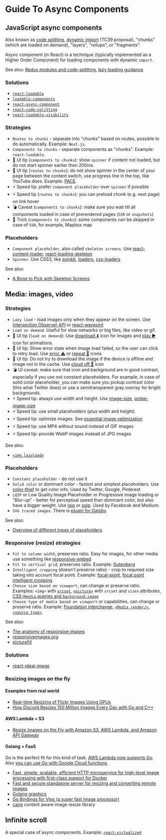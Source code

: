# Guide To Async Components

## JavaScript async components

Also known as [code splitting](https://webpack.js.org/guides/code-splitting/), [dynamic import](https://github.com/tc39/proposal-dynamic-import) (TC39 proposal), "chunks" (which are loaded on demand), "layers", "rollups", or "fragments".

Async component (in React) is a technique (typically implemented as a Higher Order Component) for loading components with dynamic `import`.

See also: [Redux modules and code-splitting](http://nicolasgallagher.com/redux-modules-and-code-splitting/), [lazy loading guidance](https://developers.google.com/web/fundamentals/performance/lazy-loading-guidance/images-and-video/)

### Solutions

- [`react-loadable`](https://github.com/thejameskyle/react-loadable)
- [`loadable-components`](https://github.com/smooth-code/loadable-components)
- [`react-async-component`](https://github.com/ctrlplusb/react-async-component)
- [`react-code-splitting`](https://github.com/didierfranc/react-code-splitting)
- [`react-loadable-visibility`](https://github.com/stratiformltd/react-loadable-visibility)

### Strategies

- `Routes to chunks` - separate into "chunks" based on routes, possible to do automatically. Example: `Next.js`.
- `Components to chunks` - separate components as "chunks". Example: `react-loadable`.
- 🦄 UI tip (`components to chunks`): show `spinner` if content not loaded, but do not start spinner earlier then 200ms
- 🦄 UI tip (`routes to chunks`): do not show spinner in the center of your page between the content switch, use progress line in the top, like YouTube does. Example: [PACE](http://github.hubspot.com/pace/docs/welcome/).
- ⚡ Speed tip: prefer `component placeholder` over `spinner` if possible
- ⚡ Speed tip (`routes to chunks`): you can preload chunk (e.g. next page) on link hover
- 💣 Caveat (`components to chunks`): make sure you wait till all components loaded in case of prerendered pages (`SSR` or `snapshots`)
- 🎱 Trick (`components to chunks`): some components can be skipped in case of `SSR`, for example, Mapbox map

### Placeholders
- `Component placeholder`, also called `skeleton screens`. Use [react-content-loader](https://github.com/danilowoz/react-content-loader), [react-loading-skeleton](https://github.com/dvtng/react-loading-skeleton)
- `Spinner`. Use CSS3, like [spinkit](http://tobiasahlin.com/spinkit/), [loaders](https://connoratherton.com/loaders), [css-loaders](https://projects.lukehaas.me/css-loaders/)

See also:
- [A Bone to Pick with Skeleton Screens](https://www.viget.com/articles/a-bone-to-pick-with-skeleton-screens/)

## Media: images, video

### Strategies

- `Lazy load` - load images only when they appear on the screen. Use [Intersection Observer API](https://developer.mozilla.org/en-US/docs/Web/API/Intersection_Observer_API) or [react-waypoint](https://github.com/brigade/react-waypoint)
- `Load on demand`. Useful for slow networks or big files, like video or gif.
- 🦄 UI tip (`load on demand`): Use [download ⬇️](https://material.io/icons/#ic_file_download) icon for images and [play ▶️](https://material.io/icons/#ic_play_arrow) icon for animations.
- 🦄 UI tip: Show error state when image load failed, so the user can click to retry load. Use [error ⚠️](https://material.io/icons/#ic_error) or [repeat 🔁](https://material.io/icons/#ic_repeat) icons
- 🦄 UI tip: Do not try to download the image if the device is offline and image not in the cache. Use [cloud off 🚫](https://material.io/icons/#ic_cloud_off) icon
- 💣 UI caveat: make sure that icon and background are in good contrast, especially if you use not constant placeholders. For example, in case of solid color placeholder, you can make sure you pickup contrast color (this what Twitter does) or use a semitransparent gray overlay for bright backgrounds.
- ⚡ Speed tip: always use width and height. Use [image-size](https://www.npmjs.com/package/image-size), [probe-image-size](https://github.com/nodeca/probe-image-size)
- ⚡ Speed tip: use small placeholders (plus width and height)
- ⚡ Speed tip: optimize images. See [essential image optimization](https://images.guide/)
- ⚡ Speed tip: use MP4 without sound instead of GIF images
- ⚡ Speed tip: provide WebP images instead of JPG images

See also:
- [`<img lazyload>`](https://docs.google.com/document/d/1e8ZbVyUwgIkQMvJma3kKUDg8UUkLRRdANStqKuOIvHg/edit#heading=h.fuqo94v1qejx)

### Placeholders

- `Constant placeholder` - do not use it
- `Solid color` or dominant color - fastest and simplest placeholders. Use [color-thief](https://github.com/lokesh/color-thief) to get color info. Used by Twitter, Google, Pinterest
- `LQIP` or Low Quality Image Placeholder or Progressive image loading or "Blur-up" - better for perceptual speed than dominant color, but also have a bigger weight. Use [lqip](https://github.com/zouhir/lqip) or [sqip](https://github.com/technopagan/sqip). Used by Facebook and Medium.
- `SVG traced images`. There is [plugin for Gatsby](https://using-gatsby-image.gatsbyjs.org/traced-svg/).

See also:

- [Overview of different types of placeholders](https://medium.freecodecamp.org/using-svg-as-placeholders-more-image-loading-techniques-bed1b810ab2c)

### Responsive (resize) strategies

- `Fit to column width`, preserves ratio. Easy for images, for other media use something like [responsive-embed](https://foundation.zurb.com/sites/docs/responsive-embed.html)
- `Fit to vertical grid`, preserves ratio. Example: [Gutenberg](https://matejlatin.github.io/Gutenberg/)
- `Intelligent cropping` (doesn't preserve ratio) - crop to required size taking into account focal point. Example: [focal-point](https://github.com/adamdbradley/focal-point#readme), [focal point intelligent cropping](https://designshack.net/articles/mobile/focal-point-intelligent-cropping-of-responsive-images/).
- `Choose size based on viewport`, can change or preserve ratio. Examples: `<img>` with [`srcset`](https://caniuse.com/#search=srcset), [`<picture>`](https://caniuse.com/#search=picture) with `srcset` and `sizes` attributes, [CSS `@media` queries and `background-image`](https://www.smashingmagazine.com/2013/07/simple-responsive-images-with-css-background-images/#the-css-background-image-property)
- `Choose type of media based on viewport` or capabilities, can change or preserve ratio. Example: [Foundation interchange](https://foundation.zurb.com/sites/docs/v/5.5.3/components/interchange.html), [`<Media render/>`](https://github.com/jaredpalmer/react-fns#media-render), [`<source type>`](https://developer.mozilla.org/en-US/docs/Web/HTML/Element/source).

See also:
- [The anatomy of responsive images](https://jakearchibald.com/2015/anatomy-of-responsive-images/)
- [responsiveimages.org](https://responsiveimages.org/)
- [picturefill](http://scottjehl.github.io/picturefill/)

### Solutions

- [react-ideal-image](https://github.com/stereobooster/react-ideal-image)

### Resizing images on the fly

#### Examples from real world

- [Real-time Resizing of Flickr Images Using GPUs](http://code.flickr.net/2015/06/25/real-time-resizing-of-flickr-images-using-gpus/)
- [How Discord Resizes 150 Million Images Every Day with Go and C++](https://blog.discordapp.com/how-discord-resizes-150-million-images-every-day-with-go-and-c-c9e98731c65d)

#### AWS Lambda + S3

- [Resize Images on the Fly with Amazon S3, AWS Lambda, and Amazon API Gateway](https://aws.amazon.com/blogs/compute/resize-images-on-the-fly-with-amazon-s3-aws-lambda-and-amazon-api-gateway/)

#### Golang + FaaS

Go is the perfect fit for this kind of task. [AWS Lambda now supports Go](https://aws.amazon.com/ru/about-aws/whats-new/2018/01/aws-lambda-supports-go/). Also [you can use Go with Google Cloud functions](https://github.com/GoogleCloudPlatform/cloud-functions-go).

- [Fast, simple, scalable, efficient HTTP microservice for high-level image processing with first-class support for Docker](https://github.com/h2non/imaginary)
- [Fast and secure standalone server for resizing and converting remote images](https://github.com/DarthSim/imgproxy)
- [Golang graphics](http://libs.club/golang/media/graphics)
- [Go Bindings for Vips (a super fast image processor)](https://github.com/DAddYE/vips)
- [caire](https://github.com/esimov/caire) content aware image resize library

## Infinite scroll
A special case of async components. Example: [`react-virtualized`](https://bvaughn.github.io/react-virtualized/#/wizard)
